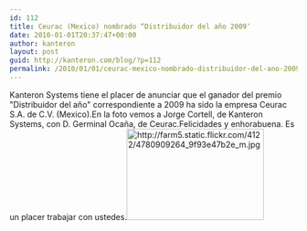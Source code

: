 ```yaml
---
id: 112
title: Ceurac (Mexico) nombrado “Distribuidor del año 2009″
date: 2010-01-01T20:37:47+00:00
author: kanteron
layout: post
guid: http://kanteron.com/blog/?p=112
permalink: /2010/01/01/ceurac-mexico-nombrado-distribuidor-del-ano-2009/
---
```

Kanteron Systems tiene el placer de anunciar que el ganador del premio "Distribuidor del año" correspondiente a 2009 ha sido la empresa Ceurac S.A. de C.V. (Mexico).En la foto vemos a Jorge Cortell, de Kanteron Systems, con D. Germinal Ocaña, de Ceurac.Felicidades y enhorabuena. Es un placer trabajar con ustedes.<a href="http://www.flickr.com/photos/95033585@N00/4780909264/" title="http://www.flickr.com/photos/95033585@N00/4780909264/" target="_blank"><img src="http://farm5.static.flickr.com/4122/4780909264_9f93e47b2e_m.jpg" height="160" width="240" alt="http://farm5.static.flickr.com/4122/4780909264_9f93e47b2e_m.jpg" /></a>